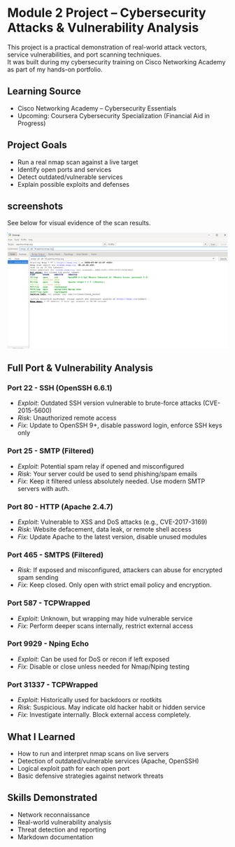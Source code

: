 # Module 2 Project – Cybersecurity Attacks & Vulnerability Analysis

This project is a practical demonstration of real-world attack vectors, service vulnerabilities, and port scanning techniques.  
It was built during my cybersecurity training on Cisco Networking Academy as part of my hands-on portfolio.

## Learning Source

- Cisco Networking Academy – Cybersecurity Essentials  
- Upcoming: Coursera Cybersecurity Specialization (Financial Aid in Progress)

## Project Goals

- Run a real nmap scan against a live target
- Identify open ports and services
- Detect outdated/vulnerable services
- Explain possible exploits and defenses

## screenshots

See below for visual evidence of the scan results.

![Nmap Output](./screenshots/nmap_output.png)

##  Full Port & Vulnerability Analysis

### Port 22 - SSH (OpenSSH 6.6.1)
- *Exploit*: Outdated SSH version vulnerable to brute-force attacks (CVE-2015-5600)
- *Risk*: Unauthorized remote access
- *Fix*: Update to OpenSSH 9+, disable password login, enforce SSH keys only

### Port 25 - SMTP (Filtered)
- *Exploit*: Potential spam relay if opened and misconfigured
- *Risk*: Your server could be used to send phishing/spam emails
- *Fix*: Keep it filtered unless absolutely needed. Use modern SMTP servers with auth.

### Port 80 - HTTP (Apache 2.4.7)
- *Exploit*: Vulnerable to XSS and DoS attacks (e.g., CVE-2017-3169)
- *Risk*: Website defacement, data leak, or remote shell access
- *Fix*: Update Apache to the latest version, disable unused modules

### Port 465 - SMTPS (Filtered)
- *Risk*: If exposed and misconfigured, attackers can abuse for encrypted spam sending
- *Fix*: Keep closed. Only open with strict email policy and encryption.

### Port 587 - TCPWrapped
- *Exploit*: Unknown, but wrapping may hide vulnerable service
- *Fix*: Perform deeper scans internally, restrict external access

### Port 9929 - Nping Echo
- *Exploit*: Can be used for DoS or recon if left exposed
- *Fix*: Disable or close unless needed for Nmap/Nping testing

### Port 31337 - TCPWrapped
- *Exploit*: Historically used for backdoors or rootkits
- *Risk*: Suspicious. May indicate old hacker habit or hidden service
- *Fix*: Investigate internally. Block external access completely.


## What I Learned

- How to run and interpret nmap scans on live servers
- Detection of outdated/vulnerable services (Apache, OpenSSH)
- Logical exploit path for each open port
- Basic defensive strategies against network threats


## Skills Demonstrated

- Network reconnaissance
- Real-world vulnerability analysis
- Threat detection and reporting
- Markdown documentation

